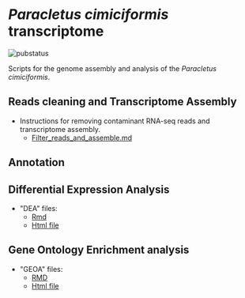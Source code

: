 # *Paracletus cimiciformis* transcriptome

![pubstatus](https://img.shields.io/badge/Manuscript:-Under_Preparation-orange)

Scripts for the genome assembly and analysis of the *Paracletus cimiciformis*.


## Reads cleaning and Transcriptome Assembly

- Instructions for removing contaminant  RNA-seq reads and transcriptome assembly.
	- [Filter_reads_and_assemble.md](Filter_reads_and_assemble.md) 



## Annotation

## Differential Expression Analysis

- "DEA" files:
	- [Rmd](https://github.com/guillemylla/Paracletus_cimiciformis_transcriptome/blob/main/DEA.Rmd)
	- [Html file](https://htmlpreview.github.io/?https://github.com/guillemylla/Paracletus_cimiciformis_transcriptome/blob/main/DEA.html)

## Gene Ontology Enrichment analysis

- "GEOA" files:
	- [RMD](https://github.com/guillemylla/Paracletus_cimiciformis_transcriptome/blob/main/GOEA.Rmd)
	- [Html file](https://htmlpreview.github.io/?https://github.com/guillemylla/Paracletus_cimiciformis_transcriptome/blob/main/GOEA.html)


